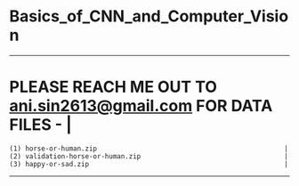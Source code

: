 # Basics_of_CNN_and_Computer_Vision

--------------------------------------------------------------------------
# PLEASE REACH ME OUT TO ani.sin2613@gmail.com FOR DATA FILES -          |
    (1) horse-or-human.zip                                               |
    (2) validation-horse-or-human.zip                                    |
    (3) happy-or-sad.zip                                                 |
--------------------------------------------------------------------------
